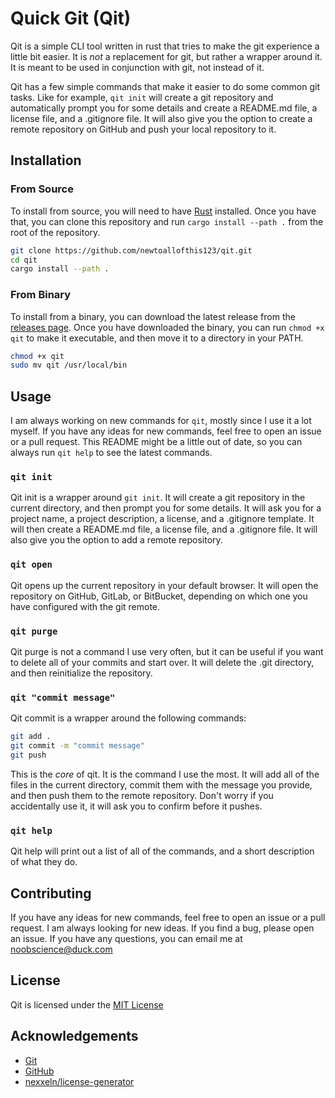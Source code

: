 # Quick Git (Qit)

Qit is a simple CLI tool written in rust that tries to make the git experience a little bit easier. It is _not_ a replacement for git, but rather a wrapper around it. It is meant to be used in conjunction with git, not instead of it.

Qit has a few simple commands that make it easier to do some common git tasks. Like for example, `qit init` will create a git repository and automatically prompt you for some details and create a README.md file, a license file, and a .gitignore file. It will also give you the option to create a remote repository on GitHub and push your local repository to it.

## Installation

### From Source

To install from source, you will need to have [Rust](https://www.rust-lang.org/) installed. Once you have that, you can clone this repository and run `cargo install --path .` from the root of the repository.

```bash
git clone https://github.com/newtoallofthis123/qit.git
cd qit
cargo install --path .
```

### From Binary

To install from a binary, you can download the latest release from the [releases page](/releases). Once you have downloaded the binary, you can run `chmod +x qit` to make it executable, and then move it to a directory in your PATH.

```bash
chmod +x qit
sudo mv qit /usr/local/bin
```

## Usage

I am always working on new commands for `qit`, mostly since I use it a lot myself. If you have any ideas for new commands, feel free to open an issue or a pull request. This README might be a little out of date, so you can always run `qit help` to see the latest commands.

### `qit init`

Qit init is a wrapper around `git init`. It will create a git repository in the current directory, and then prompt you for some details. It will ask you for a project name, a project description, a license, and a .gitignore template. It will then create a README.md file, a license file, and a .gitignore file. It will also give you the option to add a remote repository.

### `qit open`

Qit opens up the current repository in your default browser. It will open the repository on GitHub, GitLab, or BitBucket, depending on which one you have configured with the git remote.

### `qit purge`

Qit purge is not a command I use very often, but it can be useful if you want to delete all of your commits and start over. It will delete the .git directory, and then reinitialize the repository.

### `qit "commit message"`

Qit commit is a wrapper around the following commands:

```bash
git add .
git commit -m "commit message"
git push
```

This is the _core_ of qit. It is the command I use the most. It will add all of the files in the current directory, commit them with the message you provide, and then push them to the remote repository.
Don't worry if you accidentally use it, it will ask you to confirm before it pushes.

### `qit help`

Qit help will print out a list of all of the commands, and a short description of what they do.

## Contributing

If you have any ideas for new commands, feel free to open an issue or a pull request. I am always looking for new ideas. If you find a bug, please open an issue. If you have any questions, you can email me at [noobscience@duck.com](mailto:<noobscience@duck.com>)

## License

Qit is licensed under the [MIT License](/LICENSE)

## Acknowledgements

- [Git](https://git-scm.com/)
- [GitHub](https://github.com)
- [nexxeln/license-generator](<https://github.com/nexxeln/license-generator>)
